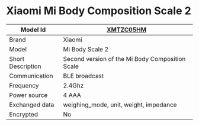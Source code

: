 # Xiaomi Mi Body Composition Scale 2

|Model Id|[XMTZC05HM](https://github.com/theengs/decoder/blob/development/src/devices/XMTZC05HM_json.h)|
|-|-|
|Brand|Xiaomi|
|Model|Mi Body Scale 2|
|Short Description|Second version of the Mi Body Composition Scale|
|Communication|BLE broadcast|
|Frequency|2.4Ghz|
|Power source|4 AAA|
|Exchanged data|weighing_mode, unit, weight, impedance|
|Encrypted|No|

